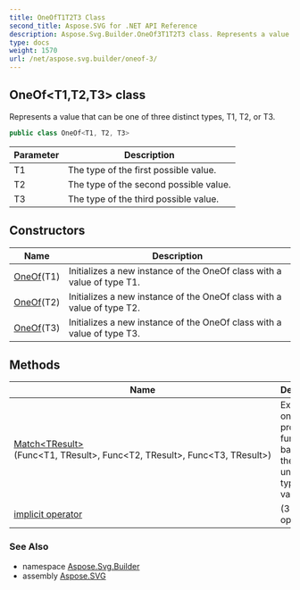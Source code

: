 ```yaml
---
title: OneOfT1T2T3 Class
second_title: Aspose.SVG for .NET API Reference
description: Aspose.Svg.Builder.OneOf3T1T2T3 class. Represents a value that can be one of three distinct types T1 T2 or T3
type: docs
weight: 1570
url: /net/aspose.svg.builder/oneof-3/
---
```

## OneOf&lt;T1,T2,T3&gt; class

Represents a value that can be one of three distinct types, T1, T2, or T3.

```csharp
public class OneOf<T1, T2, T3>
```

| Parameter | Description |
| --- | --- |
| T1 | The type of the first possible value. |
| T2 | The type of the second possible value. |
| T3 | The type of the third possible value. |

## Constructors

| Name | Description |
| --- | --- |
| [OneOf](oneof/#constructor)(T1) | Initializes a new instance of the OneOf class with a value of type T1. |
| [OneOf](oneof/#constructor_1)(T2) | Initializes a new instance of the OneOf class with a value of type T2. |
| [OneOf](oneof/#constructor_2)(T3) | Initializes a new instance of the OneOf class with a value of type T3. |

## Methods

| Name | Description |
| --- | --- |
| [Match&lt;TResult&gt;](../../aspose.svg.builder/oneof-3/match/)(Func&lt;T1, TResult&gt;, Func&lt;T2, TResult&gt;, Func&lt;T3, TResult&gt;) | Executes one of the provided functions based on the underlying type of the value. |
| [implicit operator](../../aspose.svg.builder/oneof-3/op_implicit/#op_implicit) |  (3 operators) |

### See Also

* namespace [Aspose.Svg.Builder](../../aspose.svg.builder/)
* assembly [Aspose.SVG](../../)
